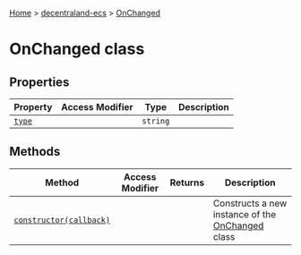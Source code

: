 [Home](./index) &gt; [decentraland-ecs](./decentraland-ecs.md) &gt; [OnChanged](./decentraland-ecs.onchanged.md)

# OnChanged class

## Properties

|  Property | Access Modifier | Type | Description |
|  --- | --- | --- | --- |
|  [`type`](./decentraland-ecs.onchanged.type.md) |  | `string` |  |

## Methods

|  Method | Access Modifier | Returns | Description |
|  --- | --- | --- | --- |
|  [`constructor(callback)`](./decentraland-ecs.onchanged.constructor.md) |  |  | Constructs a new instance of the [OnChanged](./decentraland-ecs.onchanged.md) class |


